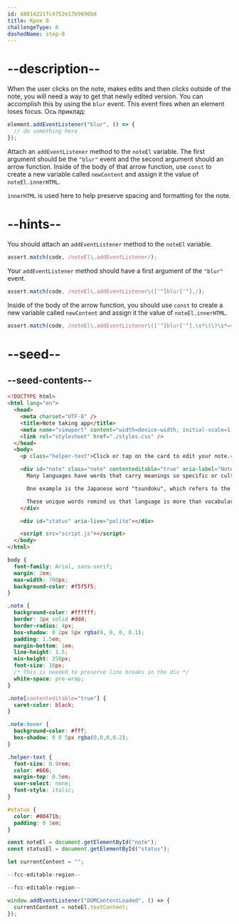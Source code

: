 ```yaml
---
id: 68814221fc4752e17b9696bd
title: Крок 8
challengeType: 0
dashedName: step-8
---
```


# --description--

When the user clicks on the note, makes edits and then clicks outside of the note, you will need a way to get that newly edited version. You can accomplish this by using the `blur` event. This event fires when an element loses focus. Ось приклад:

```js
element.addEventListener("blur", () => {
  // do something here
});
```

Attach an `addEventListener` method to the `noteEl` variable. The first argument should be the `"blur"` event and the second argument should an arrow function. Inside of the body of that arrow function, use `const` to create a new variable called `newContent` and assign it the value of `noteEl.innerHTML`.

`innerHTML` is used here to help preserve spacing and formatting for the note.

# --hints--

You should attach an `addEventListener` method to the `noteEl` variable.

```js
assert.match(code, /noteEl\.addEventListener/);
```

Your `addEventListener` method should have a first argument of the `"blur"` event.

```js
assert.match(code, /noteEl\.addEventListener\(['"]blur['"],/);
```

Inside of the body of the arrow function, you should use `const` to create a new variable called `newContent` and assign it the value of `noteEl.innerHTML`.

```js
assert.match(code, /noteEl\.addEventListener\(['"]blur['"],\s*\(\)\s*=>\s*{[^}]*const\s+newContent\s*=\s*noteEl\.innerHTML[^}]*}\)/);
```

# --seed--

## --seed-contents--

```html
<!DOCTYPE html>
<html lang="en">
  <head>
    <meta charset="UTF-8" />
    <title>Note taking app</title>
    <meta name="viewport" content="width=device-width, initial-scale=1.0" />
    <link rel="stylesheet" href="./styles.css" />
  </head>
  <body>
    <p class="helper-text">Click or tap on the card to edit your note.</p>

    <div id="note" class="note" contenteditable="true" aria-label="Note editor">
      Many languages have words that carry meanings so specific or culturally rooted that they can't be neatly translated into English. 

      One example is the Japanese word "tsundoku", which refers to the habit of acquiring books and letting them pile up unread, something many book lovers can relate to. Another is the Portuguese word "saudade", describing a deep, bittersweet longing for something or someone that is absent. Meanwhile, the French word "Dépaysement" captures the disorienting yet exciting feeling of being in a new place, far from home.

      These unique words remind us that language is more than vocabulary: it's a window into the values, habits, and emotions of the cultures that create it.
    </div>

    <div id="status" aria-live="polite"></div>

    <script src="script.js"></script>
  </body>
</html>
```

```css
body {
  font-family: Arial, sans-serif;
  margin: 2em;
  max-width: 700px;
  background-color: #f5f5f5;
}

.note {
  background-color: #ffffff;
  border: 1px solid #ddd;
  border-radius: 4px;
  box-shadow: 0 2px 5px rgba(0, 0, 0, 0.1);
  padding: 1.5em;
  margin-bottom: 1em;
  line-height: 1.5;
  min-height: 250px;
  font-size: 16px;
  /* This is needed to preserve line breaks in the div */
  white-space: pre-wrap;
}

.note[contenteditable="true"] {
  caret-color: black;
}

.note:hover {
  background-color: #fff;
  box-shadow: 0 0 5px rgba(0,0,0,0.2);
}

.helper-text {
  font-size: 0.9rem;
  color: #666;
  margin-top: 0.5em;
  user-select: none;
  font-style: italic;
}

#status {
  color: #00471b;
  padding: 0 1em;
}
```

```js
const noteEl = document.getElementById("note");
const statusEl = document.getElementById("status");

let currentContent = "";

--fcc-editable-region--

--fcc-editable-region--

window.addEventListener("DOMContentLoaded", () => {
  currentContent = noteEl.textContent;
});
```
